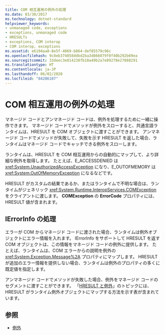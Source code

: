 ```yaml
---
title: COM 相互運用の例外の処理
ms.date: 03/30/2017
ms.technology: dotnet-standard
helpviewer_keywords:
- unmanaged code, exceptions
- exceptions, unmanaged code
- HRESULTs
- exceptions, COM interop
- COM interop, exceptions
ms.assetid: e6104aa8-8e5f-4069-b864-def85579c96c
ms.openlocfilehash: 9c8eb374058ddbd2ba3d866079f0f40b292b69ea
ms.sourcegitcommit: 33deec3e814238fb18a49b2a7e89278e27888291
ms.translationtype: HT
ms.contentlocale: ja-JP
ms.lasthandoff: 06/02/2020
ms.locfileid: "84286107"
---
```

# <a name="handling-com-interop-exceptions"></a>COM 相互運用の例外の処理
マネージド コードとアンマネージド コードは、例外を処理するために一緒に操作できます。 マネージド コードでメソッドが例外をスローすると、共通言語ランタイムは、HRESULT を COM オブジェクトに渡すことができます。 アンマネージド コードでメソッドが失敗して、失敗を示す HRESULT を返した場合、ランタイムはマネージド コードでキャッチできる例外をスローします。  
  
 ランタイムは、HRESULT を COM 相互運用からの自動的にマップして、より詳細な例外を取得します。 たとえば、E_ACCESSDENIED は <xref:System.UnauthorizedAccessException> になり、E_OUTOFMEMORY は <xref:System.OutOfMemoryException> になるなどです。  
  
 HRESULT がカスタムの結果であるか、またはランタイムで不明な場合は、ランタイムがジェネリック <xref:System.Runtime.InteropServices.COMException> をクライアントに渡します。 **COMException** の **ErrorCode** プロパティには、HRESULT 値が含まれます。  
  
## <a name="working-with-ierrorinfo"></a>IErrorInfo の処理  
 エラーが COM からマネージド コードに渡された場合、ランタイムは例外オブジェクトにエラー情報を入れます。 IErrorInfo をサポートして HRESULT を返す COM オブジェクトは、この情報をマネージド コードの例外に提供します。 たとえば、ランタイムは、COM エラーからの説明を例外の <xref:System.Exception.Message%2A> プロパティにマップします。 HRESULT が追加のエラー情報を提供しない場合、ランタイムは例外のプロパティの多くに既定値を指定します。  
  
 アンマネージド コードでメソッドが失敗した場合、例外をマネージド コードのセグメントに渡すことができます。 「[HRESULT と例外](../../framework/interop/how-to-map-hresults-and-exceptions.md)」のトピックには、HRESULT がランタイム例外オブジェクトにマップする方法を示す表が含まれています。  

## <a name="see-also"></a>参照

- [例外](index.md)
